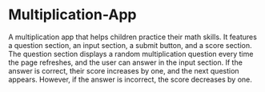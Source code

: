 # Multiplication-App
A multiplication app that helps children practice their math skills. It features a question section, an input section, a submit button, and a score section. The question section displays a random multiplication question every time the page refreshes, and the user can answer in the input section. If the answer is correct, their score increases by one, and the next question appears. However, if the answer is incorrect, the score decreases by one.
